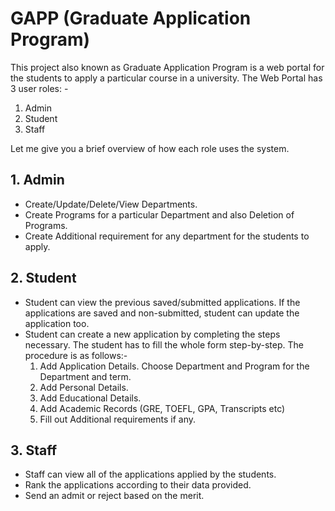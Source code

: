 # GAPP (Graduate Application Program)
This project also known as Graduate Application Program is a web portal for the students to apply a particular course in a university.
The Web Portal has 3 user roles: -
1. Admin
2. Student
3. Staff

Let me give you a brief overview of how each role uses the system.
## 1. Admin
  * Create/Update/Delete/View Departments.
  * Create Programs for a particular Department and also Deletion of Programs.
  * Create Additional requirement for any department for the students to apply.
## 2. Student
  * Student can view the previous saved/submitted applications. If the applications are saved and non-submitted, student can update the application too.
  * Student can create a new application by completing the steps necessary. The student has to fill the whole form step-by-step. The procedure is as follows:-
    1. Add Application Details. Choose Department and Program for the Department and term.
    2. Add Personal Details. 
    3. Add Educational Details.
    4. Add Academic Records (GRE, TOEFL, GPA, Transcripts etc)
    5. Fill out Additional requirements if any.
## 3. Staff
  * Staff can view all of the applications applied by the students.
  * Rank the applications according to their data provided.
  * Send an admit or reject based on the merit.

